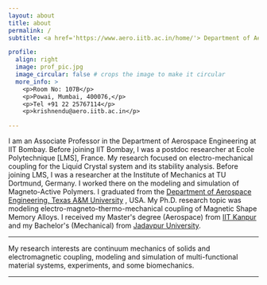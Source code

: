 ```yaml
---
layout: about
title: about
permalink: /
subtitle: <a href='https://www.aero.iitb.ac.in/home/'> Department of Aerospace Engineering</a>,<a href='https://www.iitb.ac.in/'> IIT Bombay</a> 

profile:
  align: right
  image: prof_pic.jpg
  image_circular: false # crops the image to make it circular
  more_info: >
    <p>Room No: 107B</p>
    <p>Powai, Mumbai, 400076,</p>
    <p>Tel +91 22 25767114</p>
    <p>krishnendu@aero.iitb.ac.in</p>    

---
```

I am an Associate Professor in the Department of Aerospace Engineering at IIT Bombay. Before joining IIT Bombay, I was a postdoc researcher at Ecole Polytechnique [LMS], France. My research focused on electro-mechanical coupling for the Liquid Crystal system and its stability analysis. Before joining LMS, I was a researcher at the Institute of Mechanics at TU Dortmund, Germany. I worked there on the modeling and simulation of Magneto-Active Polymers. I graduated from the <a href='https://www.aero.iitb.ac.in/home/'>Department of Aerospace Engineering, Texas A&M University</a> , USA. My Ph.D. research topic was modeling electro-magneto-thermo-mechanical coupling of Magnetic Shape Memory Alloys. I received my Master's degree (Aerospace) from <a href='https://www.iitk.ac.in/aero/?view=featured'>IIT Kanpur</a> and my Bachelor's (Mechanical) from <a href='https://jadavpuruniversity.in/academics/mechanical-engineering/'>Jadavpur University</a>.

---
My research interests are continuum mechanics of solids and electromagnetic coupling, modeling and simulation of multi-functional material systems, experiments, and some biomechanics.

---
